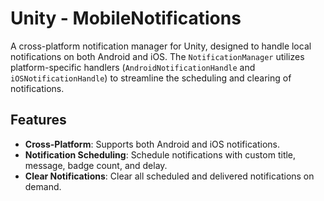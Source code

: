 # Unity - MobileNotifications
 
A cross-platform notification manager for Unity, designed to handle local notifications on both Android and iOS. The `NotificationManager` utilizes platform-specific handlers (`AndroidNotificationHandle` and `iOSNotificationHandle`) to streamline the scheduling and clearing of notifications.

## Features
- **Cross-Platform**: Supports both Android and iOS notifications.
- **Notification Scheduling**: Schedule notifications with custom title, message, badge count, and delay.
- **Clear Notifications**: Clear all scheduled and delivered notifications on demand.

